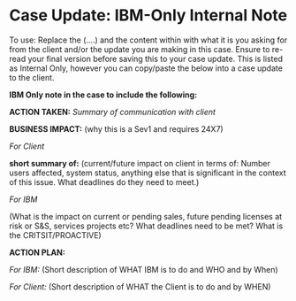# Case Update: IBM-Only Internal Note

To use: Replace the (....) and the content within with what it is you asking for from the client and/or the update you are making in this case. Ensure to re-read your final version before saving this to your case update. This is listed as Internal Only, however you can copy/paste the below into a case update to the client.

**IBM Only note in the case to include the following:**

**ACTION TAKEN:**
_Summary of communication with client_

**BUSINESS IMPACT:** (why this is a Sev1 and requires 24X7)

_For Client_

**short summary of:**
(current/future impact on client in terms of: Number users affected, system status, anything else that is significant in the context of this issue. What deadlines do they need to meet.)
  
_For IBM_

(What is the impact on current or pending sales, future pending licenses at risk or S&S, services projects etc? What deadlines need to be met? What is the CRITSIT/PROACTIVE)
  
**ACTION PLAN:**

_For IBM:_ (Short description of WHAT IBM is to do and WHO and by When)

_For Client:_ (Short description of WHAT the Client is to do and by WHEN)
